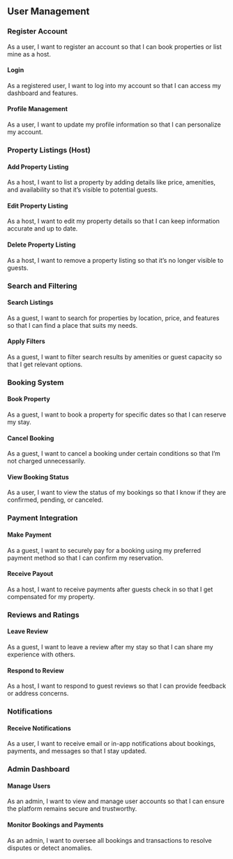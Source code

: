 ## User Management

### Register Account
As a user, I want to register an account so that I can book properties or list mine as a host.
#### Login
As a registered user, I want to log into my account so that I can access my dashboard and features.
#### Profile Management
As a user, I want to update my profile information so that I can personalize my account.
### Property Listings (Host)

#### Add Property Listing
As a host, I want to list a property by adding details like price, amenities, and availability so that it’s visible to potential guests.

#### Edit Property Listing
As a host, I want to edit my property details so that I can keep information accurate and up to date.
#### Delete Property Listing
As a host, I want to remove a property listing so that it’s no longer visible to guests.

### Search and Filtering

#### Search Listings
As a guest, I want to search for properties by location, price, and features so that I can find a place that suits my needs.
#### Apply Filters
As a guest, I want to filter search results by amenities or guest capacity so that I get relevant options.

### Booking System

#### Book Property
As a guest, I want to book a property for specific dates so that I can reserve my stay.
#### Cancel Booking
As a guest, I want to cancel a booking under certain conditions so that I’m not charged unnecessarily.
#### View Booking Status
As a user, I want to view the status of my bookings so that I know if they are confirmed, pending, or canceled.

### Payment Integration
#### Make Payment
As a guest, I want to securely pay for a booking using my preferred payment method so that I can confirm my reservation.
#### Receive Payout
As a host, I want to receive payments after guests check in so that I get compensated for my property.

### Reviews and Ratings
#### Leave Review
As a guest, I want to leave a review after my stay so that I can share my experience with others.
#### Respond to Review
As a host, I want to respond to guest reviews so that I can provide feedback or address concerns.

### Notifications
#### Receive Notifications
As a user, I want to receive email or in-app notifications about bookings, payments, and messages so that I stay updated.

### Admin Dashboard
#### Manage Users
As an admin, I want to view and manage user accounts so that I can ensure the platform remains secure and trustworthy.
#### Monitor Bookings and Payments
As an admin, I want to oversee all bookings and transactions to resolve disputes or detect anomalies.
